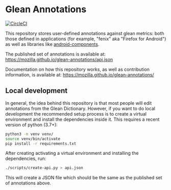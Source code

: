 # Glean Annotations

[![CircleCI](https://circleci.com/gh/mozilla/glean-annotations.svg?style=svg)](https://circleci.com/gh/mozilla/glean-annotations)

This repository stores user-defined annotations against glean metrics: both those defined in applications (for example, "fenix" aka "Firefox for Android") as well as libraries like [android-components].

The published set of annotations is available at: https://mozilla.github.io/glean-annotations/api.json

Documentation on how this repository works, as well as contribution information, is available at: https://mozilla.github.io/glean-annotations/

[android-components]: https://github.com/mozilla-mobile/android-components

## Local development

In general, the idea behind this repository is that most people will edit annotations from the Glean Dictionary.
However, if you want to do local development the recommended setup process is to create a virtual environment
and install the dependencies inside it. This requires a recent version of python (3.7+):

```bash
python3 -m venv venv/
source venv/bin/activate
pip install -r requirements.txt
```

After creating activating a virtual environment and installing the dependencies, run:

```bash
./scripts/create-api.py > api.json
```

This will create a JSON file which should be the same as the published set of annotations above.
